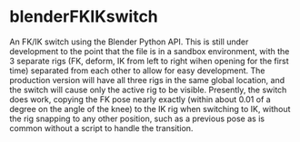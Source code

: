 # blenderFKIKswitch
An FK/IK switch using the Blender Python API. This is still under development to the point that the file is in a sandbox environment, with the 3 separate rigs (FK, deform, IK from left to right wihen opening for the first time) separated from each other to allow for easy development. The production version will have all three rigs in the same global location, and the switch will cause only the active rig to be visible. Presently, the switch does work, copying the FK pose nearly exactly (within about 0.01 of a degree on the angle of the knee) to the IK rig when switching to IK, without the rig snapping to any other position, such as a previous pose as is common without a script to handle the transition.
